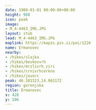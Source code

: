 ```yaml
---
date: 1900-01-01 00:00:00+00:00
height: 968
icon: peak
image:
- M_4-4463_IMG.JPG
layout: stub
lead: M_4-4463_IMG.JPG
maplink: https://mapzs.pzs.si/poi/1226
name: Ermanovec
nearby:
- /hikes/slajka
- /hikes/bevkovvrh
- /hikes/mrzlivrh_ziri
- /hikes/crnivrhcerkno
- /hikes/javorc
peak: 46.101523,14.063172
region: gorenjska
title: Ermanovec
x: 428
y: 106
---
```


